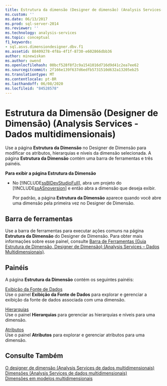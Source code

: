 ```yaml
---
title: Estrutura da dimensão (Designer de dimensão) (Analysis Services-dados multidimensionais) | Microsoft Docs
ms.custom: ''
ms.date: 06/13/2017
ms.prod: sql-server-2014
ms.reviewer: ''
ms.technology: analysis-services
ms.topic: conceptual
f1_keywords:
- sql.asvs.dimensiondesigner.dbv.f1
ms.assetid: 88409278-4f8a-4f1f-8730-e602866dbb36
author: minewiskan
ms.author: owend
ms.openlocfilehash: 00bcf528f8f2c9a1541016d716d9d41c2ea7ee62
ms.sourcegitcommit: 2f166e139f637d6edfb5731510d632a13205eb25
ms.translationtype: MT
ms.contentlocale: pt-BR
ms.lasthandoff: 06/08/2020
ms.locfileid: "84528578"
---
```

# <a name="dimension-structure-dimension-designer-analysis-services---multidimensional-data"></a>Estrutura da Dimensão (Designer de Dimensão) (Analysis Services - Dados multidimensionais)
  Use a página **Estrutura da Dimensão** no Designer de Dimensão para modificar os atributos, hierarquias e níveis da dimensão selecionada. A página **Estrutura da Dimensão** contém uma barra de ferramentas e três painéis.  
  
 **Para exibir a página Estrutura da Dimensão**  
  
-   No [!INCLUDE[ssBIDevStudioFull](../includes/ssbidevstudiofull-md.md)], abra um projeto do [!INCLUDE[ssASnoversion](../includes/ssasnoversion-md.md)] e então abra a dimensão que deseja exibir.  
  
     Por padrão, a página **Estrutura da Dimensão** aparece quando você abre uma dimensão pela primeira vez no Designer de Dimensão.  
  
## <a name="toolbar"></a>Barra de ferramentas  
 Use a barra de ferramentas para executar ações comuns na página **Estrutura da Dimensão** do Designer de Dimensão. Para obter mais informações sobre esse painel, consulte [Barra de Ferramentas &#40;Guia Estrutura de Dimensão, Designer de Dimensão&#41; &#40;Analysis Services – Dados Multidimensionais&#41;](toolbar-dimension-structure-designer-analysis-services-multidimensional-data.md).  
  
## <a name="panes"></a>Painéis  
 A página **Estrutura da Dimensão** contém os seguintes painéis:  
  
 [Exibição da Fonte de Dados](datasource-view-dimension-designer-analysis-services-multidimensional-data.md)  
 Use o painel **Exibição da Fonte de Dados** para explorar e gerenciar a exibição da fonte de dados associada com uma dimensão.  
  
 [Hierarquias](hierarchies-dimension-designer-analysis-services-multidimensional-data.md)  
 Use o painel **Hierarquias** para gerenciar as hierarquias e níveis para uma dimensão.  
  
 [Atributos](attributes-dimension-designer-analysis-services-multidimensional-data.md)  
 Use o painel **Atributos** para explorar e gerenciar atributos para uma dimensão.  
  
## <a name="see-also"></a>Consulte Também  
 [O designer de dimensão &#40;Analysis Services de dados multidimensionais&#41;](dimension-designer-analysis-services-multidimensional-data.md)   
 [Dimensões &#40;Analysis Services de dados multidimensionais&#41;](multidimensional-models-olap-logical-dimension-objects/dimensions-analysis-services-multidimensional-data.md)   
 [Dimensões em modelos multidimensionais](multidimensional-models/dimensions-in-multidimensional-models.md)  
  
  
